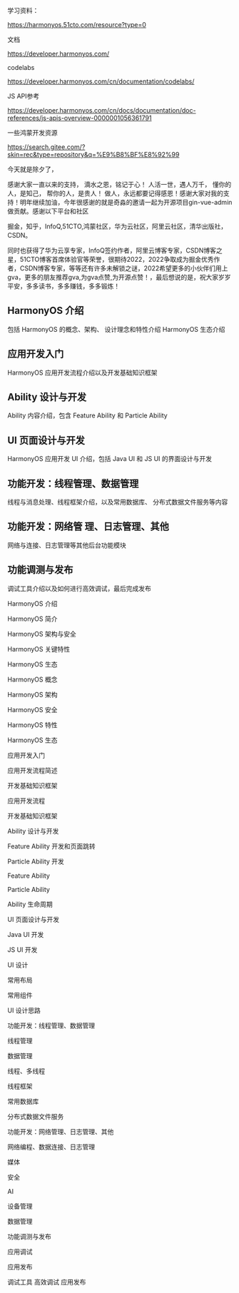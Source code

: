



学习资料：

https://harmonyos.51cto.com/resource?type=0

文档

https://developer.harmonyos.com/

codelabs

https://developer.harmonyos.com/cn/documentation/codelabs/



JS API参考

https://developer.harmonyos.com/cn/docs/documentation/doc-references/js-apis-overview-0000001056361791



一些鸿蒙开发资源

https://search.gitee.com/?skin=rec&type=repository&q=%E9%B8%BF%E8%92%99

今天就是除夕了，

感谢大家一直以来的支持，
滴水之恩，铭记于心！
人活一世，遇人万千，
懂你的人，是知己，
帮你的人，是贵人！
做人，永远都要记得感恩！感谢大家对我的支持！明年继续加油，今年很感谢的就是奇淼的邀请一起为开源项目gin-vue-admin做贡献。感谢以下平台和社区

 掘金，知乎，InfoQ,51CTO,鸿蒙社区，华为云社区，阿里云社区，清华出版社，CSDN。



同时也获得了华为云享专家，InfoQ签约作者，阿里云博客专家，CSDN博客之星，51CTO博客首席体验官等荣誉，很期待2022，2022争取成为掘金优秀作者，CSDN博客专家，等等还有许多未解锁之谜，2022希望更多的小伙伴们用上gva，更多的朋友推荐gva,为gva点赞,为开源点赞！，最后想说的是，祝大家岁岁平安，多多读书，多多赚钱，多多锻炼！







## HarmonyOS 介绍



包括 HarmonyOS 的概念、架构、 设计理念和特性介绍 HarmonyOS 生态介绍 

## 应用开发入门 

HarmonyOS 应用开发流程介绍以及开发基础知识框架 

## Ability 设计与开发

 Ability 内容介绍，包含 Feature Ability 和 Particle  Ability 

## UI 页面设计与开发

HarmonyOS 应用开发 UI 介绍，包括 Java UI 和 JS  UI 的界面设计与开发 

## 功能开发：线程管理、数据管理

线程与消息处理、线程框架介绍，以及常用数据库、 分布式数据文件服务等内容

## 功能开发：网络管 理、日志管理、其他 

网络与连接、日志管理等其他后台功能模块 

## 功能调测与发布 

 调试工具介绍以及如何进行高效调试，最后完成发布



HarmonyOS 介绍 

HarmonyOS 简介

 HarmonyOS 架构与安全 

HarmonyOS 关键特性 

HarmonyOS 生态 

HarmonyOS 概念 

HarmonyOS 架构 

HarmonyOS 安全

 HarmonyOS 特性 

HarmonyOS 生态 

应用开发入门 

应用开发流程简述 

开发基础知识框架



应用开发流程 

开发基础知识框架 

Ability 设计与开发 

Feature Ability 开发和页面跳转

  Particle Ability 开发 

Feature Ability 

Particle Ability 

Ability 生命周期 

UI 页面设计与开发 

Java UI 开发 

JS UI 开发 

 UI 设计 

常用布局 

常用组件 

UI 设计思路

功能开发：线程管理、数据管理 

线程管理 

数据管理 

线程、多线程 

线程框架 

常用数据库 

分布式数据文件服务 

功能开发：网络管理、日志管理、其他

网络编程、数据连接、日志管理 

媒体 

安全 

AI 

设备管理

 数据管理 

功能调测与发布 

应用调试 

应用发布 

调试工具 高效调试 应用发布



